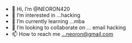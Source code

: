 - 👋 Hi, I’m @NEORON420
- 👀 I’m interested in ...hacking
- 🌱 I’m currently learning ...mba
- 💞️ I’m looking to collaborate on ... email hacking
- 📫 How to reach me ...neoron@gmail.com

<!---
NEORON420/NEORON420 is a ✨ special ✨ repository because its `README.md` (this file) appears on your GitHub profile.
You can click the Preview link to take a look at your changes.
--->
